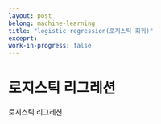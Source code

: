 ```yaml
---
layout: post
belong: machine-learning
title: "logistic regression(로지스틱 회귀)"
exceprt:
work-in-progress: false
---
```



# 로지스틱 리그레션

로지스틱 리그레션